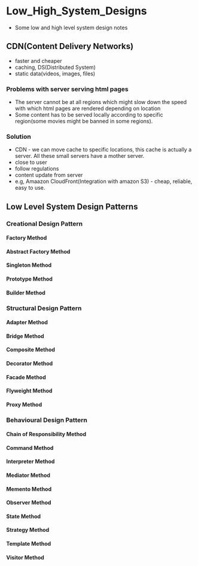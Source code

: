 # Low_High_System_Designs

- Some low and high level system design notes

## CDN(Content Delivery Networks)

- faster and cheaper
- caching, DS(Distributed System)
- static data(videos, images, files)

### Problems with server serving html pages
- The server cannot be at all regions which might slow down the speed with which html pages are rendered depending on location   
- Some content has to be served locally according to specific region(some movies might be banned in some regions). 
### Solution
- CDN - we can move cache to specific locations, this cache is actually a server. All these small servers have a mother server.
- close to user
- follow regulations
- content update from server
- e.g, Amaazon CloudFront(Integration with amazon S3) - cheap, reliable, easy to use.

## Low Level System Design Patterns

### Creational Design Pattern

#### Factory Method 

#### Abstract Factory Method

#### Singleton Method

#### Prototype Method

#### Builder Method

### Structural Design Pattern

#### Adapter Method

#### Bridge Method

#### Composite Method

#### Decorator Method

#### Facade Method

#### Flyweight Method


#### Proxy Method


### Behavioural Design Pattern

#### Chain of Responsibility Method

#### Command Method

#### Interpreter Method


#### Mediator Method

#### Memento Method

#### Observer Method

#### State Method

#### Strategy Method


#### Template Method


#### Visitor Method
